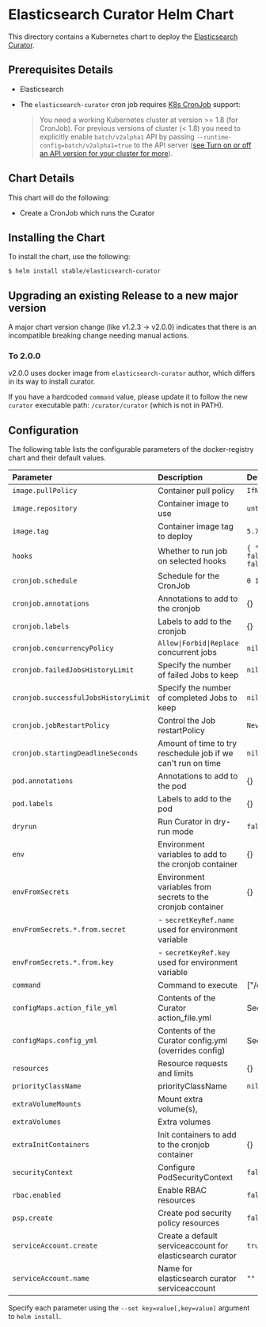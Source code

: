 # Elasticsearch Curator Helm Chart

This directory contains a Kubernetes chart to deploy the [Elasticsearch Curator](https://github.com/elastic/curator).

## Prerequisites Details

* Elasticsearch

* The `elasticsearch-curator` cron job requires [K8s CronJob](https://kubernetes.io/docs/concepts/workloads/controllers/cron-jobs/) support:
    > You need a working Kubernetes cluster at version >= 1.8 (for CronJob). For previous versions of cluster (< 1.8) you need to explicitly enable `batch/v2alpha1` API by passing `--runtime-config=batch/v2alpha1=true` to the API server ([see Turn on or off an API version for your cluster for more](https://kubernetes.io/docs/admin/cluster-management/#turn-on-or-off-an-api-version-for-your-cluster)).

## Chart Details

This chart will do the following:

* Create a CronJob which runs the Curator

## Installing the Chart

To install the chart, use the following:

```console
$ helm install stable/elasticsearch-curator
```

## Upgrading an existing Release to a new major version

A major chart version change (like v1.2.3 -> v2.0.0) indicates that there is an
incompatible breaking change needing manual actions.

### To 2.0.0

v2.0.0 uses docker image from `elasticsearch-curator` author, which differs in its way to install curator.

If you have a hardcoded `command` value, please update it to follow the new `curator` executable path: `/curator/curator` (which is not in PATH).

## Configuration

The following table lists the configurable parameters of the docker-registry chart and
their default values.

|          Parameter                   |                         Description                         |                   Default                    |
| :----------------------------------- | :---------------------------------------------------------- | :------------------------------------------- |
| `image.pullPolicy`                   | Container pull policy                                       | `IfNotPresent`                               |
| `image.repository`                   | Container image to use                                      | `untergeek/curator`                          |
| `image.tag`                          | Container image tag to deploy                               | `5.7.6`                                      |
| `hooks`                              | Whether to run job on selected hooks                        | `{ "install": false, "upgrade": false }`     |
| `cronjob.schedule`                   | Schedule for the CronJob                                    | `0 1 * * *`                                  |
| `cronjob.annotations`                | Annotations to add to the cronjob                           | {}                                           |
| `cronjob.labels`                     | Labels to add to the cronjob                                | {}                                           |
| `cronjob.concurrencyPolicy`          | `Allow\|Forbid\|Replace` concurrent jobs                    | `nil`                                        |
| `cronjob.failedJobsHistoryLimit`     | Specify the number of failed Jobs to keep                   | `nil`                                        |
| `cronjob.successfulJobsHistoryLimit` | Specify the number of completed Jobs to keep                | `nil`                                        |
| `cronjob.jobRestartPolicy`           | Control the Job restartPolicy                               | `Never`                                      |
| `cronjob.startingDeadlineSeconds`    | Amount of time to try reschedule job if we can't run on time| `nil`                                         |
| `pod.annotations`                    | Annotations to add to the pod                               | {}                                           |
| `pod.labels`                         | Labels to add to the pod                                    | {}                                           |
| `dryrun`                             | Run Curator in dry-run mode                                 | `false`                                      |
| `env`                                | Environment variables to add to the cronjob container       | {}                                           |
| `envFromSecrets`                     | Environment variables from secrets to the cronjob container | {}                                           |
| `envFromSecrets.*.from.secret`       | - `secretKeyRef.name` used for environment variable         |                                              |
| `envFromSecrets.*.from.key`          | - `secretKeyRef.key` used for environment variable          |                                              |
| `command`                            | Command to execute                                          | ["/curator/curator"]                         |
| `configMaps.action_file_yml`         | Contents of the Curator action_file.yml                     | See values.yaml                              |
| `configMaps.config_yml`              | Contents of the Curator config.yml (overrides config)       | See values.yaml                              |
| `resources`                          | Resource requests and limits                                | {}                                           |
| `priorityClassName`                  | priorityClassName                                           | `nil`                                        |
| `extraVolumeMounts`                  | Mount extra volume(s),                                      |                                              |
| `extraVolumes`                       | Extra volumes                                               |                                              |
| `extraInitContainers`                | Init containers to add to the cronjob container             | {}                                           |
| `securityContext`                    | Configure PodSecurityContext                                | `false`                                      |
| `rbac.enabled`                       | Enable RBAC resources                                       | `false`                                      |
| `psp.create`                         | Create pod security policy resources                        | `false`                                      |
| `serviceAccount.create`              | Create a default serviceaccount for elasticsearch curator   | `true`                                       |
| `serviceAccount.name`                | Name for elasticsearch curator serviceaccount               | `""`                                         |


Specify each parameter using the `--set key=value[,key=value]` argument to
`helm install`.

